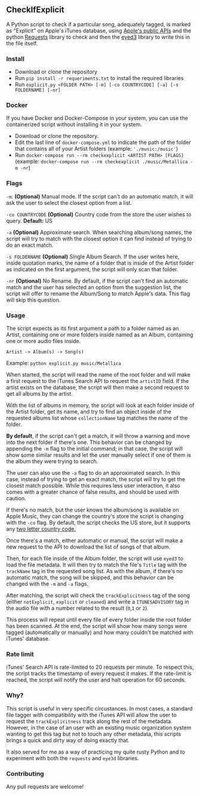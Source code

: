 ## CheckIfExplicit
A Python script to check if a particular song, adequately tagged, is marked as "Explicit" on Apple's iTunes database, using [Apple's public APIs](https://developer.apple.com/library/archive/documentation/AudioVideo/Conceptual/iTuneSearchAPI/index.html#//apple_ref/doc/uid/TP40017632-CH3-SW1) and the python [Requests](https://docs.python-requests.org/en/latest/) library to check and then the [eyed3](https://github.com/nicfit/eyeD3) library to write this in the file itself.

### Install
- Download or clone the repository
- Run `pip install -r requeriments.txt` to install the required libraries
- Run `explicit.py <FOLDER PATH> [-m] [-co COUNTRYCODE] [-a] [-s FOLDERNAME] [-nr]`

### Docker
If you have Docker and Docker-Compose in your system, you can use the containerized script without installing it in your system.
- Download or clone the repository.
- Edit the last line of `docker-compose.yml` to indicate the path of the folder that contains all of your Artist folders (example: `'./music:/music'`)
- Run `docker-compose run --rm checkexplicit <ARTIST PATH> [FLAGS]` (example: `docker-compose run --rm checkexplicit ./music/Metallica -m -nr`)

### Flags
`-m`: **(Optional)** Manual mode. If the script can't do an automatic match, it will ask the user to select the closest option from a list.

`-co COUNTRYCODE` **(Optional)** Country code from the store the user wishes to query. **Default:** US

`-a` **(Optional)** Approximate search. When searching album/song names, the script will try to match with the closest option it can find instead of trying to do an exact match.

`-s FOLDERNAME` **(Optional)** Single Album Search. If the user writes here, inside quotation marks, the name of a folder that is inside of the Artist folder as indicated on the first argument, the script will only scan that folder.

`-nr` **(Optional)** No Rename. By default, if the script can't find an automatic match and the user has selected an option from the suggestion list, the script will offer to rename the Album/Song to match Apple's data. This flag will skip this question.

### Usage

The script expects as its first argument a path to a folder named as an Artist, containing one or more folders inside named as an Album, containing one or more audio files inside.

`Artist -> Album(s) -> Song(s)`

Example: `python explicit.py music/Metallica`

When started, the script will read the name of the root folder and will make a first request to the iTunes Search API to request the `artistID` field. If the artist exists on the database, the script will then make a second request to get all albums by the artist.

With the list of albums in memory, the script will look at each folder inside of the Artist folder, get its name, and try to find an object inside of the requested albums list whose `collectionName` tag matches the name of the folder.

**By default**, if the script can't get a match, it will throw a warning and move into the next folder if there's one. This behavior can be changed  by appending the `-m` flag to the initial command; in that case, the script will show some similar results and let the user manually select if one of them is the album they were trying to search.

The user can also use the `-a` flag to do an approximated search. In this case, instead of trying to get an exact match, the script will try to get the closest match possible. While this requires less user interaction, it also comes with a greater chance of false results, and should be used with caution.

If there's no match, but the user knows the album/song is available on Apple Music, they can change the country's store the script is changing with the `-co` flag. By default, the script checks the US store, but it supports any [two letter country code.](https://en.wikipedia.org/wiki/ISO_3166-1_alpha-2)

Once there's a match, either automatic or manual, the script will make a new request to the API to download the list of songs of that album.

Then, for each file inside of the Album folder, the script will use `eyed3` to load the file metadata. It will then try to match the file's `Title` tag with the `trackName` tag in the requested song list. As with the album, if there's no automatic match, the song will be skipped, and this behavior can be changed with the `-m` and `-a` flags.

After matching, the script will check the `trackExplicitness` tag of the song (either `notExplicit`, `explicit` or `cleaned`) and write a `ITUNESADVISORY` tag in the audio file with a number related to the result (`0`,`1` or `2`).

This process will repeat until every file of every folder inside the root folder has been scanned. At the end, the script will show how many songs were tagged (automatically or manually) and how many couldn't be matched with iTunes' database.

### Rate limit
iTunes' Search API is rate-limited to 20 requests per minute. To respect this, the script tracks the timestamp of every request it makes. If the rate-limit is reached, the script will notify the user and halt operation for 60 seconds.

### Why?

This script is useful in very specific circustances. In most cases, a standard file tagger with compatibility with the iTunes API will allow the user to request the `trackExplicitness` track along the rest of the metadata. However, in the case of an user with an existing music organization system wanting to get this tag but not to touch any other metadata, this scripts brings a quick and dirty way of doing exactly that.

It also served for me as a way of practicing my quite rusty Python and to experiment with both the `requests` and `eye3d` libraries.

### Contributing
Any pull requests are welcome!